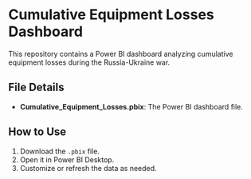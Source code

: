 # Cumulative Equipment Losses Dashboard

This repository contains a Power BI dashboard analyzing cumulative equipment losses during the Russia-Ukraine war.

## File Details
- **Cumulative_Equipment_Losses.pbix**: The Power BI dashboard file.

## How to Use
1. Download the `.pbix` file.
2. Open it in Power BI Desktop.
3. Customize or refresh the data as needed.


